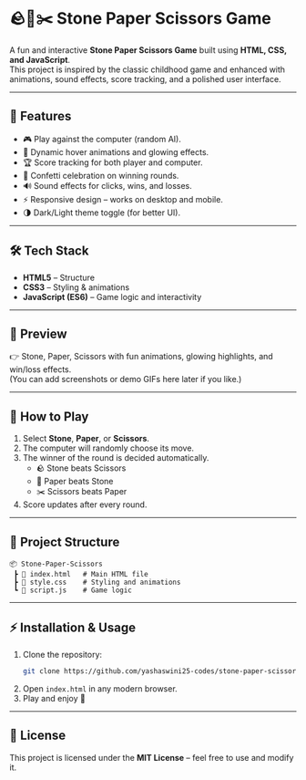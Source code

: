 # 🪨📄✂️ Stone Paper Scissors Game  

A fun and interactive **Stone Paper Scissors Game** built using **HTML, CSS, and JavaScript**.  
This project is inspired by the classic childhood game and enhanced with animations, sound effects, score tracking, and a polished user interface.  

---

## 🚀 Features  
- 🎮 Play against the computer (random AI).  
- 🔄 Dynamic hover animations and glowing effects.  
- 🏆 Score tracking for both player and computer.  
- 🎉 Confetti celebration on winning rounds.  
- 🔊 Sound effects for clicks, wins, and losses.  
- ⚡ Responsive design – works on desktop and mobile.  
- 🌗 Dark/Light theme toggle (for better UI).  

---

## 🛠️ Tech Stack  
- **HTML5** – Structure  
- **CSS3** – Styling & animations  
- **JavaScript (ES6)** – Game logic and interactivity  

---

## 📸 Preview  
👉 Stone, Paper, Scissors with fun animations, glowing highlights, and win/loss effects.  
(You can add screenshots or demo GIFs here later if you like.)  

---

## 🎯 How to Play  
1. Select **Stone**, **Paper**, or **Scissors**.  
2. The computer will randomly choose its move.  
3. The winner of the round is decided automatically.  
   - 🪨 Stone beats Scissors  
   - 📄 Paper beats Stone  
   - ✂️ Scissors beats Paper  
4. Score updates after every round.  

---

## 📂 Project Structure  
```
📦 Stone-Paper-Scissors
 ┣ 📜 index.html   # Main HTML file
 ┣ 📜 style.css    # Styling and animations
 ┗ 📜 script.js    # Game logic
```

---

## ⚡ Installation & Usage  
1. Clone the repository:  
   ```bash
   git clone https://github.com/yashaswini25-codes/stone-paper-scissors.git
   ```  
2. Open `index.html` in any modern browser.  
3. Play and enjoy 🎉  

---

## 📜 License  
This project is licensed under the **MIT License** – feel free to use and modify it.  
